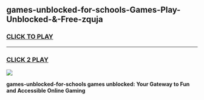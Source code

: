 
## games-unblocked-for-schools-Games-Play-Unblocked-&-Free-zquja
<h3>
<a href="https://premium76.site?title=games-unblocked-for-schools&ref=24A">CLICK TO PLAY</a></h3>
<hr>

<h3>
<a href="https://premium76.site?title=games-unblocked-for-schools&ref=24A">CLICK 2 PLAY</a>
  
</h3>

<a href="https://premium76.site?title=games-unblocked-for-schools&ref=24A"><img src="https://clearcache.store/games.png"></a>


**games-unblocked-for-schools games unblocked: Your Gateway to Fun and Accessible Online Gaming**
